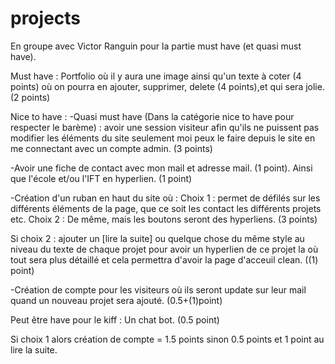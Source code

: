 # projects

En groupe avec Victor Ranguin pour la partie must have (et quasi must have).

Must have : Portfolio où il y aura une image ainsi qu'un texte à coter (4 points) où on pourra en ajouter, supprimer, delete (4 points),et qui sera jolie. (2 points)

Nice to have : 
-Quasi must have (Dans la catégorie nice to have pour respecter le barème) : avoir une session visiteur afin qu'ils ne puissent pas modifier les éléments du site seulement moi peux le faire depuis le site en me connectant avec un compte admin. (3 points)

-Avoir une fiche de contact avec mon mail et adresse mail. (1 point). Ainsi que l'école et/ou l'IFT en hyperlien. (1 point)

-Création d'un ruban en haut du site où : Choix 1 : permet de défilés sur les différents éléments de la page, que ce soit les contact les différents projets etc. Choix 2 : De même, mais les boutons seront des hyperliens. (3 points)

Si choix 2 : ajouter un [lire la suite] ou quelque chose du même style au niveau du texte de chaque projet pour avoir un hyperlien de ce projet la où tout sera plus détaillé et cela permettra d'avoir la page d'acceuil clean. ((1) point)

-Création de compte pour les visiteurs où ils seront update sur leur mail quand un nouveau projet sera ajouté. (0.5+(1)point)

Peut être have pour le kiff : Un chat bot. (0.5 point)

Si choix 1 alors création de compte = 1.5 points sinon 0.5 points et 1 point au lire la suite.
